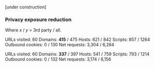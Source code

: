 [under construction]

### Privacy exposure reduction

Where _x_ / _y_ = 3rd party / all.


URLs visited: 60
Domains: **415** / 475
Hosts: 621 / 842
Scripts: 857 / 1264
Outbound cookies: 0 / 130
Net requests: 3,304 / 6,264


URLs visited: 60
Domains: **337** / 397
Hosts: 541 / 759
Scripts: 793 / 1214
Outbound cookies: 0 / 132
Net requests: 3,174 / 6,156
